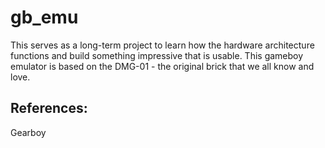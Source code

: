 # gb_emu

This serves as a long-term project to learn how the hardware architecture functions and build something impressive that is usable. This gameboy emulator is based on the DMG-01 -  the original brick that we all know and love.

## References:
 Gearboy
